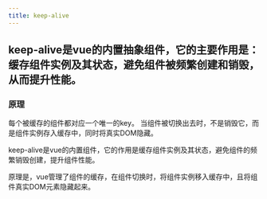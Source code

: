 ```yaml
---
title: keep-alive
---
```

keep-alive是vue的**内置**抽象组件，它的主要作用是：**缓存组件实例**及其状态，避免组件被频繁**创建和销毁**，从而提升性能。
---
### 原理
每个被缓存的组件都对应一个唯一的key。
当组件被切换出去时，不是销毁它，而是组件实例存入缓存中，同时将真实DOM隐藏。


keep-alive是vue的内置组件，它的作用是缓存组件实例及其状态，避免组件的频繁销毁创建，提升组件性能。


原理是，vue管理了组件的缓存，在组件切换时，将组件实例移入缓存中，且将组件真实DOM元素隐藏起来。









